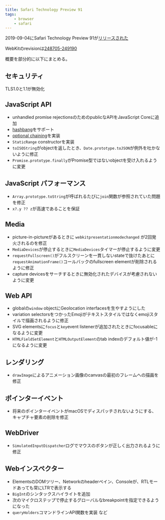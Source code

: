 ```yaml
---
title: Safari Technology Preview 91
tags:
    - browser
    - safari
---
```


2019-09-04にSafari Technology Preview 91が[リリースされた](https://webkit.org/blog/9526/release-notes-for-safari-technology-preview-91/)

WebKitのrevisionは[248705-249190](https://trac.webkit.org/log/webkit/?stop_rev=248705&&rev=249190&limit=999)

概要を部分的に以下にまとめる。

## セキュリティ
TLS1.0と1.1が無効化

## JavaScript API
- unhandled promise rejectionsのためのpublicなAPIをJavaScript Coreに追加
- [hashbang](https://github.com/tc39/proposal-hashbang)をサポート
- [optional chaining](https://github.com/tc39/proposal-optional-chaining)を実装
- `StaticRange` constructorを実装
- `toISOString`がobjectを返したとき、`Date.prototype.toJSON`が例外を吐かないように修正
- `Promise.prototype.finally`がPromise型ではないobjectを受け入れるように変更

## JavaScript パフォーマンス
- `Array.prototype.toString`が呼ばれるたびに`join`関数が参照されていた問題を修正
- `x?.y ?? z`が高速であることを保証

## Media
- picture-in-pictureがあるときに `webkitpresentationmodechanged` が2回発火されるのを修正
- `MediaDevices`が停止するときに`MediaDevices`タイマーが停止するように変更
- `requestFullscreen()`がフルスクリーンを一貫しないstateで抜けたあとに`requestAnimationFrame()`コールバックのfullscreen elementが削除されるように修正
- capture devicesをサーチするときに無効化されたデバイスが考慮されないように変更

## Web API
- globalの`window` objectにGeolocation interfacesを生やすようにした
- variation selectorsをつかったEmojiがテキストスタイルではなくemojiスタイルで描画されるように修正
- SVG elementsに`focus`と`key`event listenerが追加されたときにfocusableになるように変更
- `HTMLFieldSetElement`と`HTMLOutputElement`のtab indexのデフォルト値が-1になるように変更

## レンダリング
- `drawImage`によるアニメーション画像のcanvasの最初のフレームへの描画を修正

## ポインターイベント　
- 将来のポインターイベントがmacOSでディスパッチされないようにする、キャプチャ要素の削除を修正

## WebDriver
- `SimulatedInputDispatcher`ログでマウスのボタンが正しく出力されるように修正

## Webインスペクター
- ElementsのDOMツリー、Networkのheaderペイン、Consoleが、RTLモードあっても常にLTRで表示する
- `BigInt`のシンタックスハイライトを追加
- 次のマイクロステップで停止するグローバルなbreakpointを指定できるようになった
- `queryHolders`コマンドラインAPI関数を実装
など

